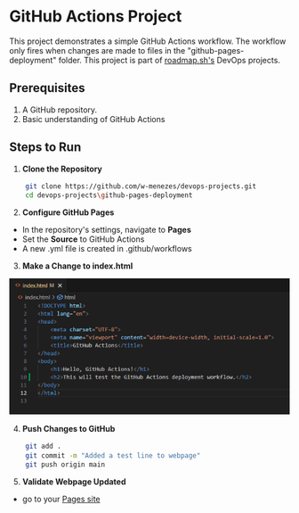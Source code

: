 # GitHub Actions Project

This project demonstrates a simple GitHub Actions workflow. The workflow only fires when changes are made to files in the "github-pages-deployment" folder.
This project is part of [roadmap.sh's](https://roadmap.sh/projects/github-actions-deployment-workflow) DevOps projects.

## Prerequisites

1. A GitHub repository.
2. Basic understanding of GitHub Actions

## Steps to Run

1. **Clone the Repository**
```bash
    git clone https://github.com/w-menezes/devops-projects.git
    cd devops-projects\github-pages-deployment
```
2. **Configure GitHub Pages**
- In the repository's settings, navigate to **Pages**
- Set the **Source** to GitHub Actions
- A new .yml file is created in .github/workflows

3. **Make a Change to index.html**

![A screenshot of changes to index.html](.github/images/index-change.png)

4. **Push Changes to GitHub**

```bash
    git add .
    git commit -m "Added a test line to webpage"
    git push origin main
```

5. **Validate Webpage Updated**
- go to your [Pages site](https://w-menezes.github.io/devops-projects/github-pages-deployment/)